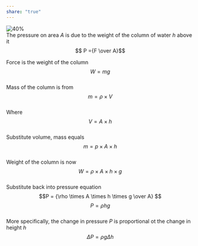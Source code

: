 ```yaml
---  
share: "true"  
---  
```

  
  
![40%](Hydrostatic%20Pressure)  
The pressure on area $A$ is due to the weight of the column of water $h$ above it  
$$ P ={F \over A}$$  
  
Force is the weight of the column $$W = mg$$  
Mass of the column is from $$m = \rho \times V$$  
Where $$V = A \times h$$  
Substitute volume, mass equals $$m = p \times A \times h$$  
Weight of the column is now $$W = \rho \times A \times h \times g$$  
Substitute back into pressure equation $$P = {\rho \times A \times h \times g \over A} $$ $$P = \rho hg $$  
More specifically, the change in pressure $P$ is proportional ot the change in height $h$  
$$\Delta P = \rho g\Delta h$$  

